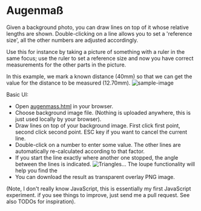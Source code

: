 Augenmaß
========

Given a background photo, you can draw lines on top of it whose relative
lengths are shown. Double-clicking on a line allows you to set a
'reference size', all the other numbers are adjusted accordingly.

Use this for instance by taking a picture of something with a ruler in the
same focus; use the ruler to set a reference size and now you have correct
measurements for the other parts in the picture.

In this example, we mark a known distance (40mm) so that we can get the value
for the distance to be measured (12.70mm).
![sample-image][sample-image]

Basic UI:
   * Open [augenmass.html](https://rawgithub.com/hzeller/augenmass/master/augenmass.html) in your browser.
   * Choose background image file.
     (Nothing is uploaded anywhere, this is just used locally by your browser).
   * Draw lines on top of your background image. First click first point, second
     click second point. ESC key if you want to cancel the current line.
   * Double-click on a number to enter some value. The other lines are
     automatically re-calculated according to that factor.
   * If you start the line exactly where another one stopped, the angle between the
     lines is indicated. ![Triangles...][angle-image]
     The loupe functionality will help you find the
   * You can download the result as transparent overlay PNG image.

(Note, I don't really know JavaScript, this is essentially my first JavaScript experiment.
if you see things to improve, just send me a pull request. See also TODOs for inspiration).

[sample-image]: https://github.com/hzeller/augenmass/raw/master/sample-image/augenmass.png
[angle-image]: https://github.com/hzeller/augenmass/raw/master/sample-image/angles.png
